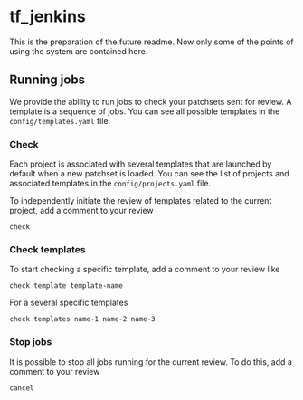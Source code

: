 # tf_jenkins
This is the preparation of the future readme. Now only some of the points of using the system are contained here.

## Running jobs
We provide the ability to run jobs to check your patchsets sent for review. A template is a sequence of jobs. You can see all possible templates in the `config/templates.yaml` file.

### Check
Each project is associated with several templates that are launched by default when a new patchset is loaded. You can see the list of projects and associated templates in the `config/projects.yaml` file.

To independently initiate the review of templates related to the current project, add a comment to your review
```
check
```

### Check templates
To start checking a specific template, add a comment to your review like
```
check template template-name
```
For a several specific templates
```
check templates name-1 name-2 name-3
```

### Stop jobs
It is possible to stop all jobs running for the current review. To do this, add a comment to your review
```
cancel
```
